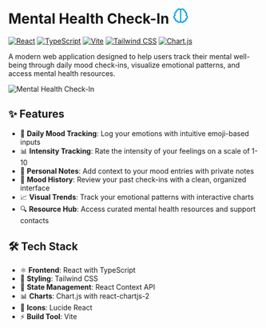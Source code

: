 # Mental Health Check-In <img src="public/brain.svg" alt="Brain Icon" width="32" height="32" />

[![React](https://img.shields.io/badge/React-18.3-61DAFB?style=flat-square&logo=react)](https://reactjs.org/)
[![TypeScript](https://img.shields.io/badge/TypeScript-5.5-3178C6?style=flat-square&logo=typescript)](https://www.typescriptlang.org/)
[![Vite](https://img.shields.io/badge/Vite-5.4-646CFF?style=flat-square&logo=vite)](https://vitejs.dev/)
[![Tailwind CSS](https://img.shields.io/badge/Tailwind-3.4-38B2AC?style=flat-square&logo=tailwind-css)](https://tailwindcss.com/)
[![Chart.js](https://img.shields.io/badge/Chart.js-4.4-FF6384?style=flat-square&logo=chart.js)](https://www.chartjs.org/)

A modern web application designed to help users track their mental well-being through daily mood check-ins, visualize emotional patterns, and access mental health resources.

![Mental Health Check-In](https://images.unsplash.com/photo-1544367567-0f2fcb009e0b?auto=format&fit=crop&q=80&w=1200)

## ✨ Features

- 📝 **Daily Mood Tracking**: Log your emotions with intuitive emoji-based inputs
- 📊 **Intensity Tracking**: Rate the intensity of your feelings on a scale of 1-10
- 📔 **Personal Notes**: Add context to your mood entries with private notes
- 📅 **Mood History**: Review your past check-ins with a clean, organized interface
- 📈 **Visual Trends**: Track your emotional patterns with interactive charts
- 🔍 **Resource Hub**: Access curated mental health resources and support contacts

## 🛠️ Tech Stack

- ⚛️ **Frontend**: React with TypeScript
- 🎨 **Styling**: Tailwind CSS
- 🔄 **State Management**: React Context API
- 📊 **Charts**: Chart.js with react-chartjs-2
- 🎯 **Icons**: Lucide React
- ⚡ **Build Tool**: Vite
